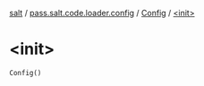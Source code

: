 [salt](../../index.md) / [pass.salt.code.loader.config](../index.md) / [Config](index.md) / [&lt;init&gt;](./-init-.md)

# &lt;init&gt;

`Config()`